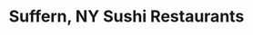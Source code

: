 ---
layout: city
title: Suffern, NY Sushi Restaurants
permalink: /new-york/suffern/
stateAbbr: NY
stateName: New York
cityName: Suffern

---
